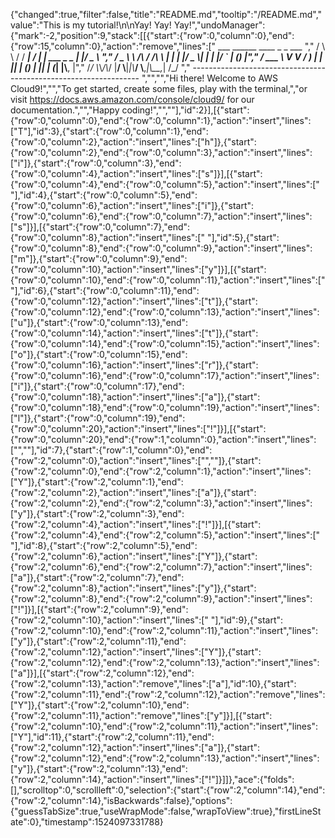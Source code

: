 {"changed":true,"filter":false,"title":"README.md","tooltip":"/README.md","value":"This is my tutorial!\n\nYay! Yay! Yay!","undoManager":{"mark":-2,"position":9,"stack":[[{"start":{"row":0,"column":0},"end":{"row":15,"column":0},"action":"remove","lines":["         ___        ______     ____ _                 _  ___  ","        / \\ \\      / / ___|   / ___| | ___  _   _  __| |/ _ \\ ","       / _ \\ \\ /\\ / /\\___ \\  | |   | |/ _ \\| | | |/ _` | (_) |","      / ___ \\ V  V /  ___) | | |___| | (_) | |_| | (_| |\\__, |","     /_/   \\_\\_/\\_/  |____/   \\____|_|\\___/ \\__,_|\\__,_|  /_/ "," ----------------------------------------------------------------- ","","","Hi there! Welcome to AWS Cloud9!","","To get started, create some files, play with the terminal,","or visit https://docs.aws.amazon.com/console/cloud9/ for our documentation.","","Happy coding!","",""],"id":2}],[{"start":{"row":0,"column":0},"end":{"row":0,"column":1},"action":"insert","lines":["T"],"id":3},{"start":{"row":0,"column":1},"end":{"row":0,"column":2},"action":"insert","lines":["h"]},{"start":{"row":0,"column":2},"end":{"row":0,"column":3},"action":"insert","lines":["i"]},{"start":{"row":0,"column":3},"end":{"row":0,"column":4},"action":"insert","lines":["s"]}],[{"start":{"row":0,"column":4},"end":{"row":0,"column":5},"action":"insert","lines":[" "],"id":4},{"start":{"row":0,"column":5},"end":{"row":0,"column":6},"action":"insert","lines":["i"]},{"start":{"row":0,"column":6},"end":{"row":0,"column":7},"action":"insert","lines":["s"]}],[{"start":{"row":0,"column":7},"end":{"row":0,"column":8},"action":"insert","lines":[" "],"id":5},{"start":{"row":0,"column":8},"end":{"row":0,"column":9},"action":"insert","lines":["m"]},{"start":{"row":0,"column":9},"end":{"row":0,"column":10},"action":"insert","lines":["y"]}],[{"start":{"row":0,"column":10},"end":{"row":0,"column":11},"action":"insert","lines":[" "],"id":6},{"start":{"row":0,"column":11},"end":{"row":0,"column":12},"action":"insert","lines":["t"]},{"start":{"row":0,"column":12},"end":{"row":0,"column":13},"action":"insert","lines":["u"]},{"start":{"row":0,"column":13},"end":{"row":0,"column":14},"action":"insert","lines":["t"]},{"start":{"row":0,"column":14},"end":{"row":0,"column":15},"action":"insert","lines":["o"]},{"start":{"row":0,"column":15},"end":{"row":0,"column":16},"action":"insert","lines":["r"]},{"start":{"row":0,"column":16},"end":{"row":0,"column":17},"action":"insert","lines":["i"]},{"start":{"row":0,"column":17},"end":{"row":0,"column":18},"action":"insert","lines":["a"]},{"start":{"row":0,"column":18},"end":{"row":0,"column":19},"action":"insert","lines":["l"]},{"start":{"row":0,"column":19},"end":{"row":0,"column":20},"action":"insert","lines":["!"]}],[{"start":{"row":0,"column":20},"end":{"row":1,"column":0},"action":"insert","lines":["",""],"id":7},{"start":{"row":1,"column":0},"end":{"row":2,"column":0},"action":"insert","lines":["",""]},{"start":{"row":2,"column":0},"end":{"row":2,"column":1},"action":"insert","lines":["Y"]},{"start":{"row":2,"column":1},"end":{"row":2,"column":2},"action":"insert","lines":["a"]},{"start":{"row":2,"column":2},"end":{"row":2,"column":3},"action":"insert","lines":["y"]},{"start":{"row":2,"column":3},"end":{"row":2,"column":4},"action":"insert","lines":["!"]}],[{"start":{"row":2,"column":4},"end":{"row":2,"column":5},"action":"insert","lines":[" "],"id":8},{"start":{"row":2,"column":5},"end":{"row":2,"column":6},"action":"insert","lines":["Y"]},{"start":{"row":2,"column":6},"end":{"row":2,"column":7},"action":"insert","lines":["a"]},{"start":{"row":2,"column":7},"end":{"row":2,"column":8},"action":"insert","lines":["y"]},{"start":{"row":2,"column":8},"end":{"row":2,"column":9},"action":"insert","lines":["!"]}],[{"start":{"row":2,"column":9},"end":{"row":2,"column":10},"action":"insert","lines":[" "],"id":9},{"start":{"row":2,"column":10},"end":{"row":2,"column":11},"action":"insert","lines":["y"]},{"start":{"row":2,"column":11},"end":{"row":2,"column":12},"action":"insert","lines":["Y"]},{"start":{"row":2,"column":12},"end":{"row":2,"column":13},"action":"insert","lines":["a"]}],[{"start":{"row":2,"column":12},"end":{"row":2,"column":13},"action":"remove","lines":["a"],"id":10},{"start":{"row":2,"column":11},"end":{"row":2,"column":12},"action":"remove","lines":["Y"]},{"start":{"row":2,"column":10},"end":{"row":2,"column":11},"action":"remove","lines":["y"]}],[{"start":{"row":2,"column":10},"end":{"row":2,"column":11},"action":"insert","lines":["Y"],"id":11},{"start":{"row":2,"column":11},"end":{"row":2,"column":12},"action":"insert","lines":["a"]},{"start":{"row":2,"column":12},"end":{"row":2,"column":13},"action":"insert","lines":["y"]},{"start":{"row":2,"column":13},"end":{"row":2,"column":14},"action":"insert","lines":["!"]}]]},"ace":{"folds":[],"scrolltop":0,"scrollleft":0,"selection":{"start":{"row":2,"column":14},"end":{"row":2,"column":14},"isBackwards":false},"options":{"guessTabSize":true,"useWrapMode":false,"wrapToView":true},"firstLineState":0},"timestamp":1524097331788}